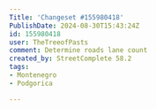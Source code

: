 ```yaml
---
Title: 'Changeset #155980418'
PublishDate: 2024-08-30T15:43:24Z
id: 155980418
user: TheTreeofPasts
comment: Determine roads lane count
created_by: StreetComplete 58.2
tags:
- Montenegro
- Podgorica

---
```

